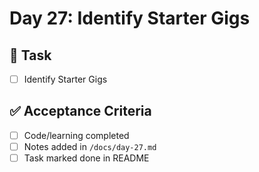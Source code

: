 # Day 27: Identify Starter Gigs

## 🎯 Task
- [ ] Identify Starter Gigs

## ✅ Acceptance Criteria
- [ ] Code/learning completed
- [ ] Notes added in `/docs/day-27.md`
- [ ] Task marked done in README
